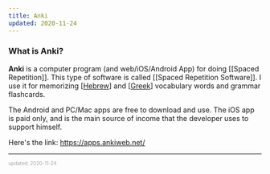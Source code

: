 ```yaml
---
title: Anki
updated: 2020-11-24
---
```


### What is Anki?

**Anki** is a computer program (and web/iOS/Android App) for doing [[Spaced Repetition]]. This type of software is called [[Spaced Repetition Software]]. I use it for memorizing [[Hebrew]] and [[Greek]] vocabulary words and grammar flashcards.

The Android and PC/Mac apps are free to download and use. The iOS app is paid only, and is the main source of income that the developer uses to support himself.

Here's the link: https://apps.ankiweb.net/

---

<sup><sub><font color="#a6a6a6">updated: 2020-11-24</font></sub></sup>

[//begin]: # "Autogenerated link references for markdown compatibility"
[spaced-repetition-software]: spaced-repetition-software "Spaced Repetition Software"
[hebrew]: hebrew "Hebrew"
[greek]: greek "Greek (Language)"
[//end]: # "Autogenerated link references"